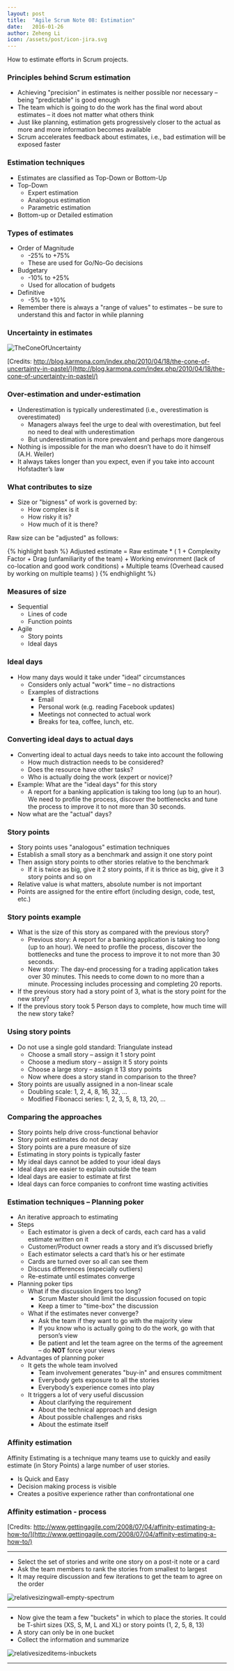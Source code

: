 ```yaml
---
layout: post
title:  "Agile Scrum Note 08: Estimation"
date:   2016-01-26
author: Zeheng Li
icon: /assets/post/icon-jira.svg
---
```


How to estimate efforts in Scrum projects.

### Principles behind Scrum estimation
  * Achieving "precision" in estimates is neither possible nor necessary – being "predictable" is good enough 
  * The team which is going to do the work has the final word about estimates – it does not matter what others think
  * Just like planning, estimation gets progressively closer to the actual as more and more information becomes available
  * Scrum accelerates feedback about estimates, i.e., bad estimation will be exposed faster

### Estimation techniques
  * Estimates are classified as Top-Down or Bottom-Up 
  * Top-Down
    + Expert estimation
    + Analogous estimation
    + Parametric estimation
  * Bottom-up or Detailed estimation

### Types of estimates
  * Order of Magnitude
    + -25% to +75%
    + These are used for Go/No-Go decisions
  * Budgetary
    + -10% to +25%
    + Used for allocation of budgets
  * Definitive
    + -5% to +10%
  * Remember there is always a "range of values" to estimates – be sure to understand this and factor in while planning

### Uncertainty in estimates
![TheConeOfUncertainty](https://dl.dropboxusercontent.com/u/2746648/github/zehengl/TheConeOfUncertainty.gif)

[Credits: http://blog.karmona.com/index.php/2010/04/18/the-cone-of-uncertainty-in-pastel/](http://blog.karmona.com/index.php/2010/04/18/the-cone-of-uncertainty-in-pastel/)

### Over-estimation and under-estimation
  * Underestimation is typically underestimated (i.e., overestimation is overestimated)
    + Managers always feel the urge to deal with overestimation, but feel no need to deal with underestimation
    + But underestimation is more prevalent and perhaps more dangerous
  * Nothing is impossible for the man who doesn’t have to do it himself (A.H. Weiler)
  * It always takes longer than you expect, even if you take into account Hofstadter’s law

### What contributes to size
  * Size or "bigness" of work is governed by: 
    + How complex is it
    + How risky it is?
    + How much of it is there?

Raw size can be "adjusted" as follows:

{% highlight bash %}
Adjusted estimate = 
  Raw estimate * ( 1 + Complexity Factor + 
    Drag (unfamiliarity of the team) +
    Working environment (lack of co-location and good work conditions) + 
    Multiple teams (Overhead caused by working on multiple teams) )
{% endhighlight %}

### Measures of size
  * Sequential
    + Lines of code
    + Function points
  * Agile
    + Story points
    + Ideal days

### Ideal days
  * How many days would it take under "ideal" circumstances
    + Considers only actual "work" time – no distractions     
    + Examples of distractions
      - Email
      - Personal work (e.g. reading Facebook updates)
      - Meetings not connected to actual work 
      - Breaks for tea, coffee, lunch, etc.

### Converting ideal days to actual days
  * Converting ideal to actual days needs to take into account the following
    + How much distraction needs to be considered? 
    + Does the resource have other tasks?
    + Who is actually doing the work (expert or novice)?
  * Example: What are the "ideal days" for this story
    + A report for a banking application is taking too long (up to an hour). We need to profile the process, discover the bottlenecks and tune the process to improve it to not more than 30 seconds.
  * Now what are the "actual" days?


### Story points
  * Story points uses "analogous" estimation techniques 
  * Establish a small story as a benchmark and assign it one story point
  * Then assign story points to other stories relative to the benchmark
    + If it is twice as big, give it 2 story points, if it is thrice as big, give it 3 story points and so on
  * Relative value is what matters, absolute number is not important
  * Points are assigned for the entire effort (including design, code, test, etc.)

### Story points example
  * What is the size of this story as compared with the previous story?
    + Previous story: A report for a banking application is taking too long (up to an hour). We need to profile the process, discover the bottlenecks and tune the process to improve it to not more than 30 seconds.
    + New story: The day-end processing for a trading application takes over 30 minutes. This needs to come down to no more than a minute. Processing includes processing and completing 20 reports.
  * If the previous story had a story point of 3, what is the story point for the new story?
  * If the previous story took 5 Person days to complete, how much time will the new story take?


### Using story points
  * Do not use a single gold standard: Triangulate instead
    + Choose a small story – assign it 1 story point 
    + Choose a medium story – assign it 5 story points 
    + Choose a large story – assign it 13 story points 
    + Now where does a story stand in comparison to the three?
  * Story points are usually assigned in a non-linear scale
    + Doubling scale: 1, 2, 4, 8, 16, 32, ...
    + Modified Fibonacci series: 1, 2, 3, 5, 8, 13, 20, ...

### Comparing the approaches
  * Story points help drive cross-functional behavior
  * Story point estimates do not decay
  * Story points are a pure measure of size
  * Estimating in story points is typically faster
  * My ideal days cannot be added to your ideal days
  * Ideal days are easier to explain outside the team
  * Ideal days are easier to estimate at first
  * Ideal days can force companies to confront time wasting activities

### Estimation techniques – Planning poker
  * An iterative approach to estimating 
  * Steps
    - Each estimator is given a deck of cards, each card has a valid estimate written on it
    - Customer/Product owner reads a story and it’s discussed briefly
    - Each estimator selects a card that’s his or her estimate
    - Cards are turned over so all can see them
    - Discuss differences (especially outliers)
    - Re-estimate until estimates converge
  * Planning poker tips
    - What if the discussion lingers too long?
      + Scrum Master should limit the discussion focused on topic
      + Keep a timer to "time-box" the discussion
    - What if the estimates never converge?
      + Ask the team if they want to go with the majority view
      + If you know who is actually going to do the work, go with that person’s view
      + Be patient and let the team agree on the terms of the agreement – do **NOT** force your views
  * Advantages of planning poker
    - It gets the whole team involved
      + Team involvement generates "buy-in" and ensures commitment
      + Everybody gets exposure to all the stories
      + Everybody’s experience comes into play
    - It triggers a lot of very useful discussion
      + About clarifying the requirement
      + About the technical approach and design
      + About possible challenges and risks
      + About the estimate itself

### Affinity estimation

Affinity Estimating is a technique many teams use to quickly and easily estimate (in Story Points) a large number of user stories.

  * Is Quick and Easy
  * Decision making process is visible
  * Creates a positive experience rather than confrontational one
 
### Affinity estimation - process

[Credits: http://www.gettingagile.com/2008/07/04/affinity-estimating-a-how-to/](http://www.gettingagile.com/2008/07/04/affinity-estimating-a-how-to/)

---

  * Select the set of stories and write one story on a post-it note or a card
  * Ask the team members to rank the stories from smallest to largest
  * It may require discussion and few iterations to get the team to agree on the order

![relativesizingwall-empty-spectrum](https://dl.dropboxusercontent.com/u/2746648/github/zehengl/relativesizingwall-empty-spectrum.png)

---

  * Now give the team a few "buckets" in which to place the stories. It could be T-shirt sizes (XS, S, M, L and XL) or story points (1, 2, 5, 8, 13)
  * A story can only be in one bucket
  * Collect the information and summarize

![relativesizeditems-inbuckets](https://dl.dropboxusercontent.com/u/2746648/github/zehengl/relativesizeditems-inbuckets.png)

---
